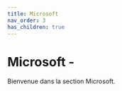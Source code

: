 ```yaml
---
title: Microsoft
nav_order: 3
has_children: true
---
```


# Microsoft - 

Bienvenue dans la section Microsoft.
